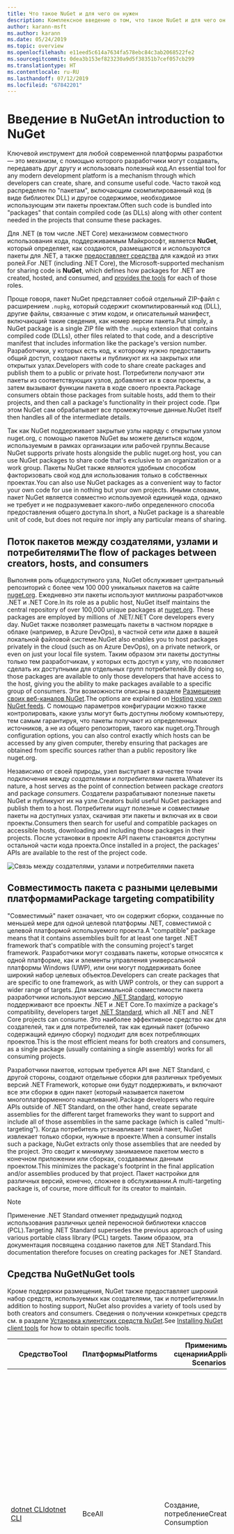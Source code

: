 ```yaml
---
title: Что такое NuGet и для чего он нужен
description: Комплексное введение о том, что такое NuGet и для чего он нужен
author: karann-msft
ms.author: karann
ms.date: 05/24/2019
ms.topic: overview
ms.openlocfilehash: e11eed5c614a7634fa578ebc84c3ab2068522fe2
ms.sourcegitcommit: 0dea3b153ef823230a9d5f38351b7cef057cb299
ms.translationtype: HT
ms.contentlocale: ru-RU
ms.lasthandoff: 07/12/2019
ms.locfileid: "67842201"
---
```

# <a name="an-introduction-to-nuget"></a><span data-ttu-id="55967-103">Введение в NuGet</span><span class="sxs-lookup"><span data-stu-id="55967-103">An introduction to NuGet</span></span>

<span data-ttu-id="55967-104">Ключевой инструмент для любой современной платформы разработки — это механизм, с помощью которого разработчики могут создавать, передавать друг другу и использовать полезный код.</span><span class="sxs-lookup"><span data-stu-id="55967-104">An essential tool for any modern development platform is a mechanism through which developers can create, share, and consume useful code.</span></span> <span data-ttu-id="55967-105">Часто такой код распределен по "пакетам", включающим скомпилированный код (в виде библиотек DLL) и другое содержимое, необходимое использующим эти пакеты проектам.</span><span class="sxs-lookup"><span data-stu-id="55967-105">Often such code is bundled into "packages" that contain compiled code (as DLLs) along with other content needed in the projects that consume these packages.</span></span>

<span data-ttu-id="55967-106">Для .NET (в том числе .NET Core) механизмом совместного использования кода, поддерживаемым Майкрософт, является **NuGet**, который определяет, как создаются, размещаются и используются пакеты для .NET, а также [предоставляет средства](install-nuget-client-tools.md) для каждой из этих ролей.</span><span class="sxs-lookup"><span data-stu-id="55967-106">For .NET (including .NET Core), the Microsoft-supported mechanism for sharing code is **NuGet**, which defines how packages for .NET are created, hosted, and consumed, and [provides the tools](install-nuget-client-tools.md) for each of those roles.</span></span>

<span data-ttu-id="55967-107">Проще говоря, пакет NuGet представляет собой отдельный ZIP-файл с расширением `.nupkg`, который содержит скомпилированный код (DLL), другие файлы, связанные с этим кодом, и описательный манифест, включающий такие сведения, как номер версии пакета.</span><span class="sxs-lookup"><span data-stu-id="55967-107">Put simply, a NuGet package is a single ZIP file with the `.nupkg` extension that contains compiled code (DLLs), other files related to that code, and a descriptive manifest that includes information like the package's version number.</span></span> <span data-ttu-id="55967-108">Разработчики, у которых есть код, к которому нужно предоставить общий доступ, создают пакеты и публикуют их на закрытых или открытых узлах.</span><span class="sxs-lookup"><span data-stu-id="55967-108">Developers with code to share create packages and publish them to a public or private host.</span></span> <span data-ttu-id="55967-109">Потребители получают эти пакеты из соответствующих узлов, добавляют их в свои проекты, а затем вызывают функции пакета в коде своего проекта.</span><span class="sxs-lookup"><span data-stu-id="55967-109">Package consumers obtain those packages from suitable hosts, add them to their projects, and then call a package's functionality in their project code.</span></span> <span data-ttu-id="55967-110">При этом NuGet сам обрабатывает все промежуточные данные.</span><span class="sxs-lookup"><span data-stu-id="55967-110">NuGet itself then handles all of the intermediate details.</span></span>

<span data-ttu-id="55967-111">Так как NuGet поддерживает закрытые узлы наряду с открытым узлом nuget.org, с помощью пакетов NuGet вы можете делиться кодом, используемым в рамках организации или рабочей группы.</span><span class="sxs-lookup"><span data-stu-id="55967-111">Because NuGet supports private hosts alongside the public nuget.org host, you can use NuGet packages to share code that's exclusive to an organization or a work group.</span></span> <span data-ttu-id="55967-112">Пакеты NuGet также являются удобным способом факторизовать свой код для использования только в собственных проектах.</span><span class="sxs-lookup"><span data-stu-id="55967-112">You can also use NuGet packages as a convenient way to factor your own code for use in nothing but your own projects.</span></span> <span data-ttu-id="55967-113">Иными словами, пакет NuGet является совместно используемой единицей кода, однако не требует и не подразумевает какого-либо определенного способа предоставления общего доступа.</span><span class="sxs-lookup"><span data-stu-id="55967-113">In short, a NuGet package is a shareable unit of code, but does not require nor imply any particular means of sharing.</span></span>

## <a name="the-flow-of-packages-between-creators-hosts-and-consumers"></a><span data-ttu-id="55967-114">Поток пакетов между создателями, узлами и потребителями</span><span class="sxs-lookup"><span data-stu-id="55967-114">The flow of packages between creators, hosts, and consumers</span></span>

<span data-ttu-id="55967-115">Выполняя роль общедоступного узла, NuGet обслуживает центральный репозиторий с более чем 100 000 уникальных пакетов на сайте [nuget.org](https://www.nuget.org). Ежедневно эти пакеты используют миллионы разработчиков .NET и .NET Core.</span><span class="sxs-lookup"><span data-stu-id="55967-115">In its role as a public host, NuGet itself maintains the central repository of over 100,000 unique packages at [nuget.org](https://www.nuget.org). These packages are employed by millions of .NET/.NET Core developers every day.</span></span> <span data-ttu-id="55967-116">NuGet также позволяет размещать пакеты в частном порядке в облаке (например, в Azure DevOps), в частной сети или даже в вашей локальной файловой системе.</span><span class="sxs-lookup"><span data-stu-id="55967-116">NuGet also enables you to host packages privately in the cloud (such as on Azure DevOps), on a private network, or even on just your local file system.</span></span> <span data-ttu-id="55967-117">Таким образом эти пакеты доступны только тем разработчикам, у которых есть доступ к узлу, что позволяет сделать их доступными для отдельных групп потребителей.</span><span class="sxs-lookup"><span data-stu-id="55967-117">By doing so, those packages are available to only those developers that have access to the host, giving you the ability to make packages available to a specific group of consumers.</span></span> <span data-ttu-id="55967-118">Эти возможности описаны в разделе [Размещение своих веб-каналов NuGet](hosting-packages/overview.md).</span><span class="sxs-lookup"><span data-stu-id="55967-118">The options are explained on [Hosting your own NuGet feeds](hosting-packages/overview.md).</span></span> <span data-ttu-id="55967-119">С помощью параметров конфигурации можно также контролировать, какие узлы могут быть доступны любому компьютеру, тем самым гарантируя, что пакеты получают из определенных источников, а не из общего репозитория, такого как nuget.org.</span><span class="sxs-lookup"><span data-stu-id="55967-119">Through configuration options, you can also control exactly which hosts can be accessed by any given computer, thereby ensuring that packages are obtained from specific sources rather than a public repository like nuget.org.</span></span>

<span data-ttu-id="55967-120">Независимо от своей природы, узел выступает в качестве точки подключения между *создателями* и *потребителями* пакета.</span><span class="sxs-lookup"><span data-stu-id="55967-120">Whatever its nature, a host serves as the point of connection between package *creators* and package *consumers*.</span></span> <span data-ttu-id="55967-121">Создатели разрабатывают полезные пакеты NuGet и публикуют их на узле.</span><span class="sxs-lookup"><span data-stu-id="55967-121">Creators build useful NuGet packages and publish them to a host.</span></span> <span data-ttu-id="55967-122">Потребители ищут полезные и совместимые пакеты на доступных узлах, скачивая эти пакеты и включая их в свои проекты.</span><span class="sxs-lookup"><span data-stu-id="55967-122">Consumers then search for useful and compatible packages on accessible hosts, downloading and including those packages in their projects.</span></span> <span data-ttu-id="55967-123">После установки в проекте API пакеты становятся доступны остальной части кода проекта.</span><span class="sxs-lookup"><span data-stu-id="55967-123">Once installed in a project, the packages' APIs are available to the rest of the project code.</span></span>

![Связь между создателями, узлами и потребителями пакета](media/nuget-roles.png)

## <a name="package-targeting-compatibility"></a><span data-ttu-id="55967-125">Совместимость пакета с разными целевыми платформами</span><span class="sxs-lookup"><span data-stu-id="55967-125">Package targeting compatibility</span></span>

<span data-ttu-id="55967-126">"Совместимый" пакет означает, что он содержит сборки, созданные по меньшей мере для одной целевой платформы .NET, совместимой с целевой платформой используемого проекта.</span><span class="sxs-lookup"><span data-stu-id="55967-126">A "compatible" package means that it contains assemblies built for at least one target .NET framework that's compatible with the consuming project's target framework.</span></span> <span data-ttu-id="55967-127">Разработчики могут создавать пакеты, которые относятся к одной платформе, как и элементы управления универсальной платформы Windows (UWP), или они могут поддерживать более широкий набор целевых объектов.</span><span class="sxs-lookup"><span data-stu-id="55967-127">Developers can create packages that are specific to one framework, as with UWP controls, or they can support a wider range of targets.</span></span> <span data-ttu-id="55967-128">Для максимальной совместимости пакета разработчики используют версию [.NET Standard](/dotnet/standard/net-standard), которую поддерживают все проекты .NET и .NET Core.</span><span class="sxs-lookup"><span data-stu-id="55967-128">To maximize a package's compatibility, developers target [.NET Standard](/dotnet/standard/net-standard), which all .NET and .NET Core projects can consume.</span></span> <span data-ttu-id="55967-129">Это наиболее эффективное средство как для создателей, так и для потребителей, так как единый пакет (обычно содержащий единую сборку) подходит для всех потребляющих проектов.</span><span class="sxs-lookup"><span data-stu-id="55967-129">This is the most efficient means for both creators and consumers, as a single package (usually containing a single assembly) works for all consuming projects.</span></span>

<span data-ttu-id="55967-130">Разработчики пакетов, которым требуется API вне .NET Standard, с другой стороны, создают отдельные сборки для различных требуемых версий .NET Framework, которые они будут поддерживать, и включают все эти сборки в один пакет (который называется пакетом многоплатформенного нацеливания).</span><span class="sxs-lookup"><span data-stu-id="55967-130">Package developers who require APIs outside of .NET Standard, on the other hand, create separate assemblies for the different target frameworks they want to support and include all of those assemblies in the same package (which is called "multi-targeting").</span></span> <span data-ttu-id="55967-131">Когда потребитель устанавливает такой пакет, NuGet извлекает только сборки, нужные в проекте.</span><span class="sxs-lookup"><span data-stu-id="55967-131">When a consumer installs such a package, NuGet extracts only those assemblies that are needed by the project.</span></span> <span data-ttu-id="55967-132">Это сводит к минимуму занимаемое пакетом место в конечном приложении или сборках, создаваемых данным проектом.</span><span class="sxs-lookup"><span data-stu-id="55967-132">This minimizes the package's footprint in the final application and/or assemblies produced by that project.</span></span> <span data-ttu-id="55967-133">Пакет настройки для различных версий, конечно, сложнее в обслуживании.</span><span class="sxs-lookup"><span data-stu-id="55967-133">A multi-targeting package is, of course, more difficult for its creator to maintain.</span></span>

> [!Note]
> <span data-ttu-id="55967-134">Применение .NET Standard отменяет предыдущий подход использования различных целей переносной библиотеки классов (PCL).</span><span class="sxs-lookup"><span data-stu-id="55967-134">Targeting .NET Standard supersedes the previous approach of using various portable class library (PCL) targets.</span></span> <span data-ttu-id="55967-135">Таким образом, эта документация посвящена созданию пакетов для .NET Standard.</span><span class="sxs-lookup"><span data-stu-id="55967-135">This documentation therefore focuses on creating packages for .NET Standard.</span></span>

## <a name="nuget-tools"></a><span data-ttu-id="55967-136">Средства NuGet</span><span class="sxs-lookup"><span data-stu-id="55967-136">NuGet tools</span></span>

<span data-ttu-id="55967-137">Кроме поддержки размещения, NuGet также предоставляет широкий набор средств, используемых как создателями, так и потребителями.</span><span class="sxs-lookup"><span data-stu-id="55967-137">In addition to hosting support, NuGet also provides a variety of tools used by both creators and consumers.</span></span> <span data-ttu-id="55967-138">Сведения о получении конкретных средств см. в разделе [Установка клиентских средств NuGet](install-nuget-client-tools.md).</span><span class="sxs-lookup"><span data-stu-id="55967-138">See [Installing NuGet client tools](install-nuget-client-tools.md) for how to obtain specific tools.</span></span>

| <span data-ttu-id="55967-139">Средство</span><span class="sxs-lookup"><span data-stu-id="55967-139">Tool</span></span> | <span data-ttu-id="55967-140">Платформы</span><span class="sxs-lookup"><span data-stu-id="55967-140">Platforms</span></span> | <span data-ttu-id="55967-141">Применимые сценарии</span><span class="sxs-lookup"><span data-stu-id="55967-141">Applicable Scenarios</span></span> | <span data-ttu-id="55967-142">ОПИСАНИЕ</span><span class="sxs-lookup"><span data-stu-id="55967-142">Description</span></span> |
| --- | --- | --- | --- |
| [<span data-ttu-id="55967-143">dotnet CLI</span><span class="sxs-lookup"><span data-stu-id="55967-143">dotnet CLI</span></span>](consume-packages/install-use-packages-dotnet-cli.md) | <span data-ttu-id="55967-144">Все</span><span class="sxs-lookup"><span data-stu-id="55967-144">All</span></span> | <span data-ttu-id="55967-145">Создание, потребление</span><span class="sxs-lookup"><span data-stu-id="55967-145">Creation, Consumption</span></span> | <span data-ttu-id="55967-146">Средство CLI для библиотек .NET Core и .NET Standard, а также для [проектов в стиле пакета SDK](resources/check-project-format.md), нацеленных на .NET Framework.</span><span class="sxs-lookup"><span data-stu-id="55967-146">CLI tool for .NET Core and .NET Standard libraries, and for [SDK-style projects](resources/check-project-format.md) projects that target .NET Framework.</span></span> <span data-ttu-id="55967-147">Предоставляет определенные возможности CLI NuGet непосредственно внутри цепочки инструментов .NET Core.</span><span class="sxs-lookup"><span data-stu-id="55967-147">Provides certain NuGet CLI capabilities directly within the .NET Core tool chain.</span></span> <span data-ttu-id="55967-148">Как и интерфейс командной строки NuGet, CLI dotnet не взаимодействует с проектами Visual Studio.</span><span class="sxs-lookup"><span data-stu-id="55967-148">As with the NuGet CLI, the dotnet CLI does not interact with Visual Studio projects.</span></span> |
| [<span data-ttu-id="55967-149">Интерфейс командной строки nuget.exe</span><span class="sxs-lookup"><span data-stu-id="55967-149">nuget.exe CLI</span></span>](consume-packages/install-use-packages-nuget-cli.md) | <span data-ttu-id="55967-150">Все</span><span class="sxs-lookup"><span data-stu-id="55967-150">All</span></span> | <span data-ttu-id="55967-151">Создание, потребление</span><span class="sxs-lookup"><span data-stu-id="55967-151">Creation, Consumption</span></span> | <span data-ttu-id="55967-152">Средство CLI для библиотек .NET Framework и [проектов не в стиле пакета SDK](resources/check-project-format.md), нацеленных на библиотеки .NET Standard.</span><span class="sxs-lookup"><span data-stu-id="55967-152">CLI tool for .NET Framework libraries and [non-SDK-style projects](resources/check-project-format.md) that target .NET Standard libraries.</span></span> <span data-ttu-id="55967-153">Предоставляет все функциональные возможности NuGet, при этом часть команд относится к создателям пакета, часть — только к потребителям, а остальные — ко всем.</span><span class="sxs-lookup"><span data-stu-id="55967-153">Provides all NuGet capabilities, with some commands applying specifically to package creators, some applying only to consumers, and others applying to both.</span></span> <span data-ttu-id="55967-154">Например, создатели пакета используют команду `nuget pack` для создания пакета из различных сборок и связанных файлов, потребители пакета используют `nuget install` для включения пакетов в папку проекта, при этом все используют `nuget config` для задания переменных конфигурации NuGet.</span><span class="sxs-lookup"><span data-stu-id="55967-154">For example, package creators use the `nuget pack` command to create a package from various assemblies and related files, package consumers use `nuget install` to include packages in a project folder, and everyone uses `nuget config` to set NuGet configuration variables.</span></span> <span data-ttu-id="55967-155">Как независящее от платформы средство, интерфейс командной строки NuGet не взаимодействует с проектами Visual Studio.</span><span class="sxs-lookup"><span data-stu-id="55967-155">As a platform-agnostic tool, the NuGet CLI does not interact with Visual Studio projects.</span></span> |
| [<span data-ttu-id="55967-156">Консоль диспетчера пакетов</span><span class="sxs-lookup"><span data-stu-id="55967-156">Package Manager Console</span></span>](tools/package-manager-console.md) | <span data-ttu-id="55967-157">Visual Studio в Windows</span><span class="sxs-lookup"><span data-stu-id="55967-157">Visual Studio on Windows</span></span> | <span data-ttu-id="55967-158">Потребление</span><span class="sxs-lookup"><span data-stu-id="55967-158">Consumption</span></span> | <span data-ttu-id="55967-159">Предоставляет [команды PowerShell](tools/Powershell-Reference.md) для установки пакетов и управления ими в проектах Visual Studio.</span><span class="sxs-lookup"><span data-stu-id="55967-159">Provides [PowerShell commands](tools/Powershell-Reference.md) for installing and managing packages in Visual Studio projects.</span></span> |
| [<span data-ttu-id="55967-160">Пользовательский интерфейс диспетчера пакетов</span><span class="sxs-lookup"><span data-stu-id="55967-160">Package Manager UI</span></span>](tools/package-manager-ui.md) | <span data-ttu-id="55967-161">Visual Studio в Windows</span><span class="sxs-lookup"><span data-stu-id="55967-161">Visual Studio on Windows</span></span> | <span data-ttu-id="55967-162">Потребление</span><span class="sxs-lookup"><span data-stu-id="55967-162">Consumption</span></span> | <span data-ttu-id="55967-163">Предоставляет удобный пользовательский интерфейс для установки пакетов и управления ими в проектах Visual Studio.</span><span class="sxs-lookup"><span data-stu-id="55967-163">Provides an easy-to-use UI for installing and managing packages in Visual Studio projects.</span></span> |
| [<span data-ttu-id="55967-164">Управление пользовательским интерфейсом NuGet</span><span class="sxs-lookup"><span data-stu-id="55967-164">Manage NuGet UI</span></span>](/visualstudio/mac/nuget-walkthrough) | <span data-ttu-id="55967-165">Visual Studio для Mac</span><span class="sxs-lookup"><span data-stu-id="55967-165">Visual Studio for Mac</span></span> | <span data-ttu-id="55967-166">Потребление</span><span class="sxs-lookup"><span data-stu-id="55967-166">Consumption</span></span> | <span data-ttu-id="55967-167">Предоставляет удобный пользовательский интерфейс для установки пакетов и управления ими в проектах Visual Studio для Mac.</span><span class="sxs-lookup"><span data-stu-id="55967-167">Provide an easy-to-use UI for installing and managing packages in Visual Studio for Mac projects.</span></span> |
| [<span data-ttu-id="55967-168">MSBuild</span><span class="sxs-lookup"><span data-stu-id="55967-168">MSBuild</span></span>](reference/msbuild-targets.md) | <span data-ttu-id="55967-169">Windows</span><span class="sxs-lookup"><span data-stu-id="55967-169">Windows</span></span> | <span data-ttu-id="55967-170">Создание, потребление</span><span class="sxs-lookup"><span data-stu-id="55967-170">Creation, Consumption</span></span> | <span data-ttu-id="55967-171">Предоставляет возможность создавать и восстанавливать используемые в проекте пакеты напрямую с помощью цепочки инструментов MSBuild.</span><span class="sxs-lookup"><span data-stu-id="55967-171">Provides the ability to create packages and restore packages used in a project directly through the MSBuild tool chain.</span></span> |

<span data-ttu-id="55967-172">Как видите, средства NuGet, с которыми вы работаете, в значительной степени зависят от того, создаете, потребляете или публикуете вы пакеты, а также от используемой платформы.</span><span class="sxs-lookup"><span data-stu-id="55967-172">As you can see, the NuGet tools you work with depend greatly on whether you're creating, consuming, or publishing packages, and the platform on which you're working.</span></span> <span data-ttu-id="55967-173">Создатели пакета обычно также являются потребителями, так как берут за основу функции, имеющиеся в других пакетах NuGet.</span><span class="sxs-lookup"><span data-stu-id="55967-173">Package creators are typically also consumers, as they build on top of functionality that exists in other NuGet packages.</span></span> <span data-ttu-id="55967-174">Конечно же, те пакеты, в свою очередь, могут зависеть еще от каких-либо.</span><span class="sxs-lookup"><span data-stu-id="55967-174">And those packages, of course, may in turn depend on still others.</span></span>

<span data-ttu-id="55967-175">Дополнительные сведения см. в статье [Рабочий процесс создания пакета](create-packages/Overview-and-Workflow.md) и [Рабочий процесс использования пакета](consume-packages/Overview-and-Workflow.md).</span><span class="sxs-lookup"><span data-stu-id="55967-175">For more information, start with the [Package creation workflow](create-packages/Overview-and-Workflow.md) and [Package consumption workflow](consume-packages/Overview-and-Workflow.md) articles.</span></span>

## <a name="managing-dependencies"></a><span data-ttu-id="55967-176">Управление зависимостями</span><span class="sxs-lookup"><span data-stu-id="55967-176">Managing dependencies</span></span>

<span data-ttu-id="55967-177">Возможность легко брать за основу работу других — это одна из наиболее мощных функций системы управления пакетами.</span><span class="sxs-lookup"><span data-stu-id="55967-177">The ability to easily build on the work of others is one of most powerful features of a package management system.</span></span> <span data-ttu-id="55967-178">Соответственно, значительная часть работы NuGet заключается в управлении этим деревом или "схемой" зависимостей от имени проекта.</span><span class="sxs-lookup"><span data-stu-id="55967-178">Accordingly, much of what NuGet does is managing that dependency tree or "graph" on behalf of a project.</span></span> <span data-ttu-id="55967-179">Проще говоря, вам нужно заботиться только о тех пакетах, которые вы используете непосредственно в проекте.</span><span class="sxs-lookup"><span data-stu-id="55967-179">Simply said, you need only concern yourself with those packages that you're directly using in a project.</span></span> <span data-ttu-id="55967-180">Если эти пакеты используют другие пакеты (которые, в свою очередь, также используют пакеты), все эти зависимости нижнего уровня обрабатывает NuGet.</span><span class="sxs-lookup"><span data-stu-id="55967-180">If any of those packages themselves consume other packages (which can, in turn, consume still others), NuGet takes care of all those down-level dependencies.</span></span>

<span data-ttu-id="55967-181">На следующем рисунке показан проект, зависящий от пяти пакетов, которые, в свою очередь, зависят от нескольких других.</span><span class="sxs-lookup"><span data-stu-id="55967-181">The following image shows a project that depends on five packages, which in turn depend on a number of others.</span></span>

![Пример графа зависимостей NuGet для проекта .NET](media/dependency-graph.png)

<span data-ttu-id="55967-183">Обратите внимание, что некоторые пакеты встречаются на графе зависимостей несколько раз.</span><span class="sxs-lookup"><span data-stu-id="55967-183">Notice that some packages appear multiple times in the dependency graph.</span></span> <span data-ttu-id="55967-184">Например, существует три разных потребителя пакета B, и каждый из них может также указывать другую версию этого пакета (не показано).</span><span class="sxs-lookup"><span data-stu-id="55967-184">For example, there are three different consumers of package B, and each consumer might also specify a different version for that package (not shown).</span></span> <span data-ttu-id="55967-185">Это обычное дело, особенно для широко используемых пакетов.</span><span class="sxs-lookup"><span data-stu-id="55967-185">This is a common occurrence, especially for widely-used packages.</span></span> <span data-ttu-id="55967-186">NuGet выполняет всю работу, чтобы определить, какая именно версия пакета B отвечает потребностям всех потребителей.</span><span class="sxs-lookup"><span data-stu-id="55967-186">NuGet fortunately does all the hard work to determine exactly which version of package B satisfies all consumers.</span></span> <span data-ttu-id="55967-187">Затем NuGet делает то же самое для всех других пакетов, независимо от того, насколько глубока схема зависимостей.</span><span class="sxs-lookup"><span data-stu-id="55967-187">NuGet then does the same for all other packages, no matter how deep the dependency graph.</span></span>

<span data-ttu-id="55967-188">Дополнительные сведения о том, как NuGet выполняет эту задачу, см. в разделе [Разрешение зависимостей](consume-packages/dependency-resolution.md).</span><span class="sxs-lookup"><span data-stu-id="55967-188">For more details on how NuGet performs this service, see [Dependency resolution](consume-packages/dependency-resolution.md).</span></span>

## <a name="tracking-references-and-restoring-packages"></a><span data-ttu-id="55967-189">Отслеживание ссылок и восстановление пакетов</span><span class="sxs-lookup"><span data-stu-id="55967-189">Tracking references and restoring packages</span></span>

<span data-ttu-id="55967-190">Так как проекты можно легко перемещать между компьютерами разработчиков, репозиториями управления исходным кодом, серверами сборки и т. д., крайне непрактично хранить двоичные сборки из пакетов NuGet напрямую привязанными к проекту.</span><span class="sxs-lookup"><span data-stu-id="55967-190">Because projects can easily move between developer computers, source control repositories, build servers, and so forth, it's highly impractical to keep the binary assemblies of NuGet packages directly bound to a project.</span></span> <span data-ttu-id="55967-191">В этом случае каждая копия проекта будет излишне раздутой (и, следовательно, расходовать пространство в репозиториях системы управления исходным кодом).</span><span class="sxs-lookup"><span data-stu-id="55967-191">Doing so would make each copy of the project unnecessarily bloated (and thereby waste space in source control repositories).</span></span> <span data-ttu-id="55967-192">Кроме того, обновить двоичные файлы пакета до новой версии будет очень сложно, так как обновление будет применяться ко всем копиям проекта.</span><span class="sxs-lookup"><span data-stu-id="55967-192">It would also make it very difficult to update package binaries to newer versions as updates would have to be applied across all copies of the project.</span></span>

<span data-ttu-id="55967-193">Вместо этого NuGet поддерживает простой список ссылок на пакеты, от которых зависит проект, включая зависимости верхнего и нижнего уровня.</span><span class="sxs-lookup"><span data-stu-id="55967-193">NuGet instead maintains a simple reference list of the packages upon which a project depends, including both top-level and down-level dependencies.</span></span> <span data-ttu-id="55967-194">То есть при установке пакета с некоторого узла в проект NuGet записывает идентификатор пакета и номер версии в этот список ссылок.</span><span class="sxs-lookup"><span data-stu-id="55967-194">That is, whenever you install a package from some host into a project, NuGet records the package identifier and version number in the reference list.</span></span> <span data-ttu-id="55967-195">(При удалении пакет, конечно же, убирается из этого списка.) Затем в NuGet можно восстановить все связанные пакеты по запросу, как описано в статье о [восстановлении пакета](consume-packages/package-restore.md).</span><span class="sxs-lookup"><span data-stu-id="55967-195">(Uninstalling a package, of course, removes it from the list.) NuGet then provides a means to restore all referenced packages upon request, as described on [Package restore](consume-packages/package-restore.md).</span></span>

![Список ссылок NuGet создается при установке пакета и может использоваться для восстановления пакетов в другом месте.](media/nuget-restore.png)

<span data-ttu-id="55967-197">С помощью одного только списка ссылок NuGet может переустановить, то есть *восстановить*, все эти пакеты с открытых и (или) закрытых узлов в любой момент времени.</span><span class="sxs-lookup"><span data-stu-id="55967-197">With only the reference list, NuGet can then reinstall&mdash;that is, *restore*&mdash;all of those packages from public and/or private hosts at any later time.</span></span> <span data-ttu-id="55967-198">При фиксации проекта в системе управления исходным кодом или предоставления его для общего доступа каким-либо иным образом нужно включить только список ссылок и исключить какие-либо двоичные файлы пакета (см. раздел [Пропуск пакетов NuGet в системах управления исходным кодом](consume-packages/packages-and-source-control.md).)</span><span class="sxs-lookup"><span data-stu-id="55967-198">When committing a project to source control, or sharing it in some other way, you include only the reference list and exclude any package binaries (see [Packages and source control](consume-packages/packages-and-source-control.md).)</span></span>

<span data-ttu-id="55967-199">Компьютер, принимающий проект, например сервер сборки, получающий копию проекта в рамках работы системы автоматического развертывания, просто запрашивает у NuGet восстановление зависимости всякий раз, когда они понадобятся.</span><span class="sxs-lookup"><span data-stu-id="55967-199">The computer that receives a project, such as a build server obtaining a copy of the project as part of an automated deployment system, simply asks NuGet to restore dependencies whenever they're needed.</span></span> <span data-ttu-id="55967-200">Системы сборки, такие как Azure DevOps, предоставляют шаги "Восстановление NuGet" именно для этой цели.</span><span class="sxs-lookup"><span data-stu-id="55967-200">Build systems like Azure DevOps provide "NuGet restore" steps for this exact purpose.</span></span> <span data-ttu-id="55967-201">Аналогично, когда разработчики получают копию проекта (например, при клонировании репозитория), они могут вызвать такие команды, как `nuget restore` (CLI NuGet), `dotnet restore` (CLI dotnet) или `Install-Package` (консоль диспетчера пакетов), чтобы получить все необходимые пакеты.</span><span class="sxs-lookup"><span data-stu-id="55967-201">Similarly, when developers obtain a copy of a project (as when cloning a repository), they can invoke command like `nuget restore` (NuGet CLI), `dotnet restore` (dotnet CLI), or `Install-Package` (Package Manager Console) to obtain all the necessary packages.</span></span> <span data-ttu-id="55967-202">Visual Studio, со своей стороны, автоматически восстанавливает пакеты при создании проекта (при условии, что включено автоматическое восстановление, как описано в статье [Восстановление пакетов](consume-packages/package-restore.md)).</span><span class="sxs-lookup"><span data-stu-id="55967-202">Visual Studio, for its part, automatically restores packages when building a project (provided that automatic restore is enabled, as described on [Package restore](consume-packages/package-restore.md)).</span></span>

<span data-ttu-id="55967-203">Очевидно, что основная роль NuGet, связанная с разработчиками, заключается в обслуживании этого списка ссылок от имени проекта и предоставлении средств для эффективного восстановления (и обновления) таких указанных в ссылках пакетов.</span><span class="sxs-lookup"><span data-stu-id="55967-203">Clearly, then, NuGet's primary role where developers are concerned is maintaining that reference list on behalf of your project and providing the means to efficiently restore (and update) those referenced packages.</span></span> <span data-ttu-id="55967-204">Этот список хранится в одном из двух указанных ниже *форматов управления пакетами*:</span><span class="sxs-lookup"><span data-stu-id="55967-204">This list is maintained in one of two *package management formats*, as they're called:</span></span>

- <span data-ttu-id="55967-205">[PackageReference](consume-packages/package-references-in-project-files.md) (также известном как "Ссылки на пакет в файлах проекта"): *(NuGet 4.0 и более поздних версий)* ведет список зависимостей верхнего уровня проекта непосредственно в файле проекта, поэтому отдельный файл не требуется.</span><span class="sxs-lookup"><span data-stu-id="55967-205">[PackageReference](consume-packages/package-references-in-project-files.md) (or "package references in project files") | *(NuGet 4.0+)* Maintains a list of a project's top-level dependencies directly within the project file, so no separate file is needed.</span></span> <span data-ttu-id="55967-206">Связанный файл `obj/project.assets.json` создается динамически. Этот файл позволяет управлять общей схемой зависимостей пакетов, которые проект использует со всеми зависимостями нижнего уровня.</span><span class="sxs-lookup"><span data-stu-id="55967-206">An associated file, `obj/project.assets.json`, is dynamically generated to manage the overall dependency graph of the packages that a project uses along with all down-level dependencies.</span></span> <span data-ttu-id="55967-207">В проектах .NET Core всегда используется формат PackageReference.</span><span class="sxs-lookup"><span data-stu-id="55967-207">PackageReference is always used by .NET Core projects.</span></span>

- <span data-ttu-id="55967-208">[`packages.config`](reference/packages-config.md): *(NuGet 1.0+)* XML-файл, содержащий неструктурированный список всех зависимостей в проекте, включая зависимости других установленных пакетов.</span><span class="sxs-lookup"><span data-stu-id="55967-208">[`packages.config`](reference/packages-config.md): *(NuGet 1.0+)* An XML file that maintains a flat list of all dependencies in the project, including the dependencies of other installed packages.</span></span> <span data-ttu-id="55967-209">Установленные или восстановленные пакеты хранятся в папке `packages`.</span><span class="sxs-lookup"><span data-stu-id="55967-209">Installed or restored packages are stored in a `packages` folder.</span></span>

<span data-ttu-id="55967-210">Применение конкретного формата управления пакетами зависит от типа проекта и доступной версии Visual Studio и NuGet.</span><span class="sxs-lookup"><span data-stu-id="55967-210">Which package management format is employed in any given project depends on the project type, and the available version of NuGet (and/or Visual Studio).</span></span> <span data-ttu-id="55967-211">Чтобы проверить, какой формат используется, просто найдите `packages.config` в корневом каталоге проекта после установки первого пакета.</span><span class="sxs-lookup"><span data-stu-id="55967-211">To check what format is being used, simply look for `packages.config` in the project root after installing your first package.</span></span> <span data-ttu-id="55967-212">Если этот файл отсутствует, найдите в файле проекта элемент \<PackageReference\>.</span><span class="sxs-lookup"><span data-stu-id="55967-212">If you don't have that file, look in the project file directly for a \<PackageReference\> element.</span></span>

<span data-ttu-id="55967-213">При наличии возможности выбора рекомендуем использовать PackageReference.</span><span class="sxs-lookup"><span data-stu-id="55967-213">When you have a choice, we recommend using PackageReference.</span></span> <span data-ttu-id="55967-214">Файл `packages.config` используется в устаревших версиях и больше не применяется в активной разработке.</span><span class="sxs-lookup"><span data-stu-id="55967-214">`packages.config` is maintained for legacy purposes and is no longer under active development.</span></span>

> [!Tip]
> <span data-ttu-id="55967-215">Различные команды интерфейса командной строки `nuget.exe`, например `nuget install`, не добавляют автоматически пакет в список ссылок.</span><span class="sxs-lookup"><span data-stu-id="55967-215">Various `nuget.exe` CLI commands, like `nuget install`, do not automatically add the package to the reference list.</span></span> <span data-ttu-id="55967-216">Этот список обновляется при установке пакета с помощью диспетчера пакетов Visual Studio (пользовательского интерфейса или консоли) и интерфейса командной строки `dotnet.exe`.</span><span class="sxs-lookup"><span data-stu-id="55967-216">The list is updated when installing a package with the Visual Studio Package Manager (UI or Console), and with `dotnet.exe` CLI.</span></span>

## <a name="what-else-does-nuget-do"></a><span data-ttu-id="55967-217">Что еще делает NuGet?</span><span class="sxs-lookup"><span data-stu-id="55967-217">What else does NuGet do?</span></span>

<span data-ttu-id="55967-218">Мы уже выучили следующие характеристики NuGet:</span><span class="sxs-lookup"><span data-stu-id="55967-218">So far you've learned the following characteristics of NuGet:</span></span>

- <span data-ttu-id="55967-219">NuGet предоставляет центральный репозиторий nuget.org с поддержкой частного размещения.</span><span class="sxs-lookup"><span data-stu-id="55967-219">NuGet provides the central nuget.org repository with support for private hosting.</span></span>
- <span data-ttu-id="55967-220">NuGet предоставляет разработчикам средства для создания, публикации и использования пакетов.</span><span class="sxs-lookup"><span data-stu-id="55967-220">NuGet provides the tools developers need for creating, publishing, and consuming packages.</span></span>
- <span data-ttu-id="55967-221">Самое главное, NuGet ведет список ссылок для пакетов, используемых в проекте, а также позволяет восстанавливать и обновлять пакеты из этого списка.</span><span class="sxs-lookup"><span data-stu-id="55967-221">Most importantly, NuGet maintains a reference list of packages used in a project and the ability to restore and update those packages from that list.</span></span>

<span data-ttu-id="55967-222">Чтобы обеспечить эффективную работу этих процессов, NuGet осуществляет некоторые оптимизации в фоновом режиме.</span><span class="sxs-lookup"><span data-stu-id="55967-222">To make these processes work efficiently, NuGet does some behind-the-scenes optimizations.</span></span> <span data-ttu-id="55967-223">В частности, NuGet управляет кэшем пакета и папкой глобальных пакетов, что позволяет упростить установку и повторною установку.</span><span class="sxs-lookup"><span data-stu-id="55967-223">Most notably, NuGet manages a package cache and a global packages folder to shortcut installation and reinstallation.</span></span> <span data-ttu-id="55967-224">Кэш позволяет избежать загрузки пакета, который уже установлен на компьютере.</span><span class="sxs-lookup"><span data-stu-id="55967-224">The cache avoids downloading a package that's already been installed on the machine.</span></span> <span data-ttu-id="55967-225">Папка глобальных пакетов позволяет в нескольких проектах совместно использовать один установленный пакет, тем самым уменьшая общий размер пакетов NuGet на компьютере.</span><span class="sxs-lookup"><span data-stu-id="55967-225">The global packages folder allows multiple projects to share the same installed package, thereby reducing NuGet's overall footprint on the computer.</span></span> <span data-ttu-id="55967-226">Это очень удобно, когда вы часто восстанавливаете большее количество пакетов, например, как на сервере сборки.</span><span class="sxs-lookup"><span data-stu-id="55967-226">The cache and global packages folder are also very helpful when you're frequently restoring a larger number of packages, as on a build server.</span></span> <span data-ttu-id="55967-227">Дополнительные сведения об этих механизмах см. в статье [Управление папкой установки глобальных пакетов, кэшем и временными папками](consume-packages/managing-the-global-packages-and-cache-folders.md).</span><span class="sxs-lookup"><span data-stu-id="55967-227">For more details on these mechanisms, see [Managing the global packages and cache folders](consume-packages/managing-the-global-packages-and-cache-folders.md).</span></span>

<span data-ttu-id="55967-228">В рамках отдельного проекта NuGet управляет общей схемой зависимостей, что включает в себя разрешение нескольких ссылок на различные версии одного пакета.</span><span class="sxs-lookup"><span data-stu-id="55967-228">Within an individual project, NuGet manages the overall dependency graph, which again includes resolving multiple references to different versions of the same package.</span></span> <span data-ttu-id="55967-229">Довольно часто проект зависит от одного или нескольких пакетов, имеющих такие же зависимости.</span><span class="sxs-lookup"><span data-stu-id="55967-229">It's quite common that a project takes a dependency on one or more packages that themselves have the same dependencies.</span></span> <span data-ttu-id="55967-230">Некоторые из наиболее полезных пакетов служебных программ на сайте nuget.org используются многими другими пакетами.</span><span class="sxs-lookup"><span data-stu-id="55967-230">Some of the most useful utility packages on nuget.org are employed by many other packages.</span></span> <span data-ttu-id="55967-231">В общей схеме зависимостей вы легко можете иметь десять различных ссылок на разные версии одного пакета.</span><span class="sxs-lookup"><span data-stu-id="55967-231">In the entire dependency graph, then, you could easily have ten different references to different versions of the same package.</span></span> <span data-ttu-id="55967-232">Чтобы избежать переноса нескольких версий этого пакета в само приложение, NuGet определяет, какую отдельную версию могут использовать все потребители.</span><span class="sxs-lookup"><span data-stu-id="55967-232">To avoid bringing multiple versions of that package into the application itself, NuGet sorts out which single version can be used by all consumers.</span></span> <span data-ttu-id="55967-233">(Дополнительные сведения см. в разделе [Принципы разрешения зависимостей пакетов в NuGet](consume-packages/dependency-resolution.md).)</span><span class="sxs-lookup"><span data-stu-id="55967-233">(For more information, see [Dependency Resolution](consume-packages/dependency-resolution.md).)</span></span>

<span data-ttu-id="55967-234">Кроме того, NuGet обслуживает все спецификации, связанные со структурированием пакетов (включая [локализацию](create-packages/creating-localized-packages.md) и [отладочные символы](create-packages/symbol-packages.md)) и ссылками на них (включая [ диапазоны версий](reference/package-versioning.md#version-ranges-and-wildcards) и [предварительные версии](create-packages/prerelease-packages.md).) NuGet также имеет различные API для работы со своими службами программно и предоставляет поддержку разработчикам, которые пишут расширения Visual Studio и шаблоны проектов.</span><span class="sxs-lookup"><span data-stu-id="55967-234">Beyond that, NuGet maintains all the specifications related to how packages are structured (including [localization](create-packages/creating-localized-packages.md) and [debug symbols](create-packages/symbol-packages.md)) and how they are referenced (including [version ranges](reference/package-versioning.md#version-ranges-and-wildcards) and [pre-release versions](create-packages/prerelease-packages.md).) NuGet also provides various APIs to work with its services programmatically, and provides support for developers who write Visual Studio extensions and project templates.</span></span>

<span data-ttu-id="55967-235">Если изучить содержание этой документации, можно найти все указанные возможности и заметки о выпуске, отсылающие к самому начальному этапу развития NuGet.</span><span class="sxs-lookup"><span data-stu-id="55967-235">Take a moment to browse the table of contents for this documentation, and you see all of these capabilities represented there, along with release notes dating back to NuGet's beginnings.</span></span>

## <a name="comments-contributions-and-issues"></a><span data-ttu-id="55967-236">Комментарии, вклады и проблемы</span><span class="sxs-lookup"><span data-stu-id="55967-236">Comments, contributions, and issues</span></span>

<span data-ttu-id="55967-237">Мы убедительно просим вас оставлять комментарии и вносить вклад в эту документацию. Просто выберите команды **Отзывы** и **Изменить** вверху любой страницы или посетите [репозиторий документации](https://github.com/NuGet/docs.microsoft.com-nuget/) и [список проблем с документацией](https://github.com/NuGet/docs.microsoft.com-nuget/issues) на сайте GitHub.</span><span class="sxs-lookup"><span data-stu-id="55967-237">Finally, we very much welcome comments and contributions to this documentation&mdash;just select the **Feedback** and **Edit** commands on the top of any page, or visit the [docs repository](https://github.com/NuGet/docs.microsoft.com-nuget/) and [docs issue list](https://github.com/NuGet/docs.microsoft.com-nuget/issues) on GitHub.</span></span>

<span data-ttu-id="55967-238">Мы также рады вкладам в сам NuGet через [различные репозитории GitHub](https://github.com/NuGet/Home). Сведения о проблемах NuGet приведены по адресу [https://github.com/NuGet/home/issues](https://github.com/NuGet/home/issues).</span><span class="sxs-lookup"><span data-stu-id="55967-238">We also welcome contributions to NuGet itself through its [various GitHub repositories](https://github.com/NuGet/Home); NuGet issues can be found on [https://github.com/NuGet/home/issues](https://github.com/NuGet/home/issues).</span></span>

<span data-ttu-id="55967-239">Надеемся, что вам понравится работать с NuGet.</span><span class="sxs-lookup"><span data-stu-id="55967-239">Enjoy your NuGet experience!</span></span>
